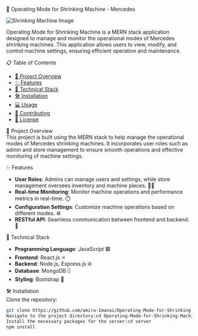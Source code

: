 🚀 Operating Mode for Shrinking Machine - Mercedes

![Shrinking Machine Image](https://example.com/shrinking-machine-image)

Operating Mode for Shrinking Machine is a MERN stack application designed to manage and monitor the operational modes of Mercedes shrinking machines. This application allows users to view, modify, and control machine settings, ensuring efficient operation and maintenance.

📋 Table of Contents
<ul>
  <li><a href="#project-overview">🌱 Project Overview</a></li>
  <li><a href="#features">✨ Features</a></li>
  <li><a href="#technical-stack">🔧 Technical Stack</a></li>
  <li><a href="#installation">🛠️ Installation</a></li>
  <li><a href="#usage">💻 Usage</a></li>
  <li><a href="#contributing">🤝 Contributing</a></li>
  <li><a href="#license">📜 License</a></li>
</ul>

🌱 Project Overview  
This project is built using the MERN stack to help manage the operational modes of Mercedes shrinking machines. It incorporates user roles such as admin and store management to ensure smooth operations and effective monitoring of machine settings.

✨ Features
<ul>
  <li><strong>User Roles</strong>: Admins can manage users and settings, while store management oversees inventory and machine pieces. 👨‍💼</li>
  <li><strong>Real-time Monitoring</strong>: Monitor machine operations and performance metrics in real-time. ⏱️</li>
  <li><strong>Configuration Settings</strong>: Customize machine operations based on different modes. ⚙️</li>
  <li><strong>RESTful API</strong>: Seamless communication between frontend and backend. 🔗</li>
</ul>

🔧 Technical Stack
<ul>
  <li><strong>Programming Language</strong>: JavaScript 🟩</li>
  <li><strong>Frontend</strong>: React.js ⚛️</li>
  <li><strong>Backend</strong>: Node.js, Express.js 🌐</li>
  <li><strong>Database</strong>: MongoDB 🗄️</li>
  <li><strong>Styling</strong>: Bootstrap 🎨</li>
</ul>

🛠️ Installation  
Clone the repository:
```bash
git clone https://github.com/amira-1manai/Operating-Mode-for-Shrinking-Machine-Mercedes
Navigate to the project directory:cd Operating-Mode-for-Shrinking-Machine-Mercedes
Install the necessary packages for the server:cd server
npm install

